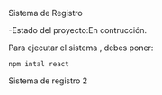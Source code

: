 <hi>Sistema de Registro</h1>

-Estado del proyecto:En contrucción.

Para ejecutar el sistema , debes poner:

```npm intal react``` 

Sistema de registro 2 
